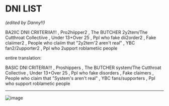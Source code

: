 # DNI LIST

_(edited by Danny!!)_ 

BA2IIC DNII CRIITERIIA!!! , Pro2hiipper2 , The BUTCHER 2y2tem/The Cutthroat Collectiive , Under 13+Over 25 , Ppl who fake dii2order2 , Fake claiimer2 , People who claiim that "2y2tem'2 aren't real" , YBC fan2/2upporter2 , Ppl who 2upport roblametiic people

entire translation:

BASIC DNI CRITERIA!!! , Proshippers , The BUTCHER system/The Cutthroat Collective , Under 13+Over 25 , Ppl who fake disorders , Fake claimers , People who claim that "System's aren't real" , YBC fans/supporters , Ppl who support roblametic people

----------

![image](https://github.com/THRONEROOM-SYS/DNI-LIST/assets/155716129/6ee4a5ed-c935-4e69-89e1-978f174cfabc)
